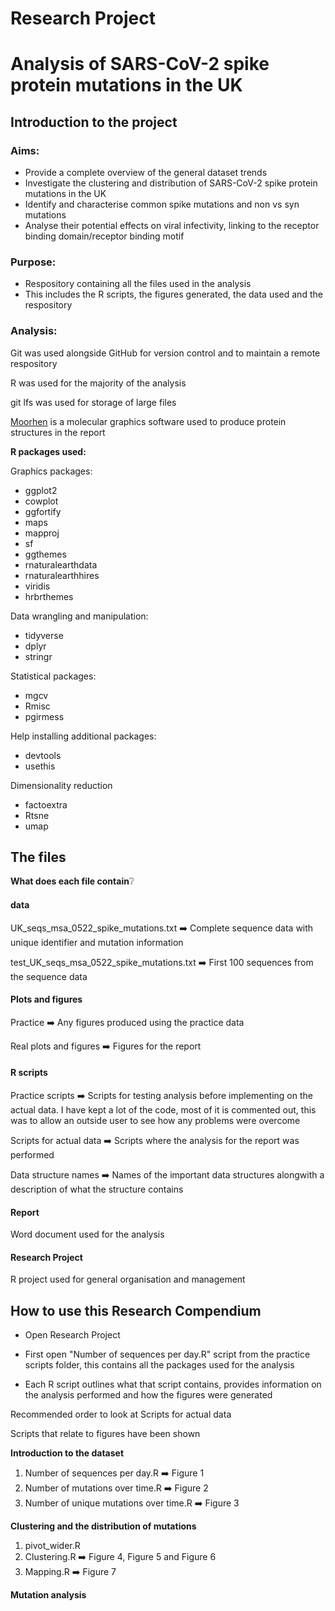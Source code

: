# Research Project

# Analysis of SARS-CoV-2 spike protein mutations in the UK


## Introduction to the project
### Aims:

- Provide a complete overview of the general dataset trends
- Investigate the clustering and distribution of SARS-CoV-2 spike protein mutations in the UK
- Identify and characterise common spike mutations and non vs syn mutations
- Analyse their potential effects on viral infectivity, linking to the receptor binding domain/receptor binding motif


### Purpose:
- Respository containing all the files used in the analysis
- This includes the R scripts, the figures generated, the data used and the respository

### Analysis:
Git was used alongside GitHub for version control and to maintain a remote respository

R was used for the majority of the analysis

git lfs was used for storage of large files

[Moorhen](https://github.com/moorhen-coot/Moorhen) is a molecular graphics software used to produce protein structures in the report


**R packages used:**

Graphics packages:
- ggplot2
- cowplot
- ggfortify
- maps
- mapproj
- sf
- ggthemes
- rnaturalearthdata
- rnaturalearthhires
- viridis
- hrbrthemes

Data wrangling and manipulation:
- tidyverse
- dplyr
- stringr

Statistical packages:
- mgcv
- Rmisc
- pgirmess

Help installing additional packages:
- devtools
- usethis

Dimensionality reduction
- factoextra
- Rtsne
- umap


## The files

**What does each file contain**❔

#### **data**
UK_seqs_msa_0522_spike_mutations.txt ➡️ Complete sequence data with unique identifier and mutation information

test_UK_seqs_msa_0522_spike_mutations.txt ➡️ First 100 sequences from the sequence data

#### **Plots and figures**

Practice ➡️ Any figures produced using the practice data

Real plots and figures ➡️ Figures for the report

#### **R scripts**

Practice scripts ➡️ Scripts for testing analysis before implementing on the actual data. I have kept a lot of the code, most of it is commented out, this was to allow an outside user to see how any problems were overcome

Scripts for actual data ➡️ Scripts where the analysis for the report was performed

Data structure names ➡️ Names of the important data structures alongwith a description of what the structure contains

#### **Report**

Word document used for the analysis

#### **Research Project**

R project used for general organisation and management


## How to use this Research Compendium

- Open Research Project

- First open "Number of sequences per day.R" script from the practice scripts folder, this contains all the packages used for the analysis

- Each R script outlines what that script contains, provides information on the analysis performed and how the figures were generated

Recommended order to look at Scripts for actual data

Scripts that relate to figures have been shown

**Introduction to the dataset**

1. Number of sequences per day.R ➡️ Figure 1
2. Number of mutations over time.R ➡️ Figure 2
3. Number of unique mutations over time.R ➡️ Figure 3

**Clustering and the distribution of mutations**

1. pivot_wider.R
2. Clustering.R ➡️ Figure 4, Figure 5 and Figure 6
3. Mapping.R ➡️ Figure 7

**Mutation analysis**



